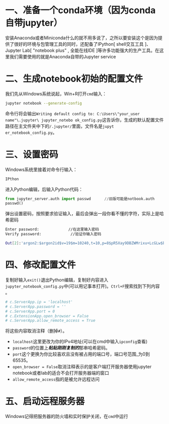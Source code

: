 
# 一、准备一个conda环境（因为conda自带jupyter）
安装Anaconda或者Miniconda什么的就不用多说了，之所以要安装这个是因为提供了很好的环境与包管理工具的同时，还配备了IPython[ shell交互工具 ]、Jupyter Lab[ "notebook plus" , 全能在线IDE ]等许多功能强大的生产工具。在这里我们需要使用的就是Anaconda自带的Jupyter service

# 二、生成notebook初始的配置文件
我们先从Windows系统说起，Win+R打开`cmd`输入：

```bash
jupyter notebook --generate-config
```

命令行将会输出`Writing default config to: C:\Users\"your_user name"\.jupyter\ jupyter_notebo ok_config.py`这告诉你，生成的默认配置文件路径在主文件夹中下的`/.jupyter/`里面，文件名是`jupyt er_notebook_config.py`。

# 三、设置密码
Windows系统里接着对命令行输入：
```bash
IPthon 
```

进入Python编辑，后输入Python代码：
```python
from jupyter_server.auth import passwd      //旧版可能是notbook.auth
passwd()
```

弹出设置密码，按照要求验证输入，最后会弹出一段你看不懂的字符，实际上是哈希密码
```Bash
Enter password:             //在这里输入密码
Verify password:             //验证你输入密码

Out[2]:'argon2:$argon2id$v=19$m=10240,t=10,p=8$pR5Xay9DBZWMrixu+LcGLw$bQovFhBJRnhsoWv+UsSfnV3asqRqT974R2YQ3iw9QjE'                        //这里是哈希密码，将这里的内容复制一下
```


# 四、修改配置文件
复制好输入`exit()`退出Python编辑，复制好内容进入`jupyter_notebook_config.py`中(可以用记事本打开)。`Ctrl+F`搜索找到下列内容 。
```python
# c.ServerApp.ip = 'localhost'
# c.ServerApp.password = ''
# c.ServerApp.port = 0
# c.ExtensionApp.open_browser = False
# c.ServerApp.allow_remote_access = True
```
将这些内容取消注释（删掉`#`）。
- `localhost`这里更改为你的IPv4地址(可以在cmd中输入`ipconfig`查看)
- `password`的位置上<span style="font-weight: bold; font-style: italic;">粘贴刚刚复制的</span>那串哈希密码。
- `port`这个更换为你比较喜欢且没有被占用的端口号，端口号范围_为0到65535。
- `open_browser = False`取消注释表示的是客户端打开服务器使用jupyter notebook或者lab的适合不会打开服务器端的窗口
- `allow_remote_access`指的是被允许远程访问

# 五、启动远程服务器
Windows记得把服务器的防火墙和实时保护关闭，在`cmd`中运行